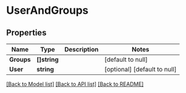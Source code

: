 # UserAndGroups

## Properties
Name | Type | Description | Notes
------------ | ------------- | ------------- | -------------
**Groups** | **[]string** |  | [default to null]
**User** | **string** |  | [optional] [default to null]

[[Back to Model list]](../README.md#documentation-for-models) [[Back to API list]](../README.md#documentation-for-api-endpoints) [[Back to README]](../README.md)

